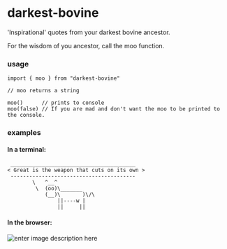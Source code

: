 # darkest-bovine
'Inspirational' quotes from your darkest bovine ancestor.

For the wisdom of you ancestor, call the moo function.

### usage
```
import { moo } from "darkest-bovine"

// moo returns a string

moo()      // prints to console
moo(false) // If you are mad and don't want the moo to be printed to the console.
```

### examples
#### In a terminal:
```
 ________________________________________
< Great is the weapon that cuts on its own >
 ----------------------------------------
        \   ^__^
         \  (oo)\_______
            (__)\       )\/\
                ||----w |
                ||     ||

```

#### In the browser:
![enter image description here](https://i.imgur.com/JmyAzue.png)
